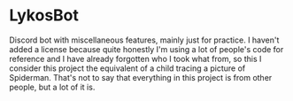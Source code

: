 # LykosBot
Discord bot with miscellaneous features, mainly just for practice. I haven't added a license because quite honestly I'm using a lot of people's code for reference and I have already forgotten who I took what from, so this I consider this project the equivalent of a child tracing a picture of Spiderman. That's not to say that everything in this project is from other people, but a lot of it is.
